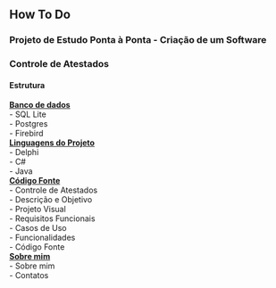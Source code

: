 ## How To Do  
### Projeto de Estudo Ponta à Ponta - Criação de um Software  
### Controle de Atestados  

#### Estrutura  

[**Banco de dados**](database/database.md)  
        - SQL Lite  
        - Postgres  
        - Firebird  
[**Linguagens do Projeto**](project_languages/project_languages.md)  
        - Delphi  
        - C#  
        - Java  
[**Código Fonte**](project_code/project_code.md)  
        - Controle de Atestados  
        - Descrição e Objetivo  
        - Projeto Visual  
        - Requisitos Funcionais  
        - Casos de Uso  
        - Funcionalidades  
        - Código Fonte  
[**Sobre mim**](about/about.md)  
        - Sobre mim  
        - Contatos  
